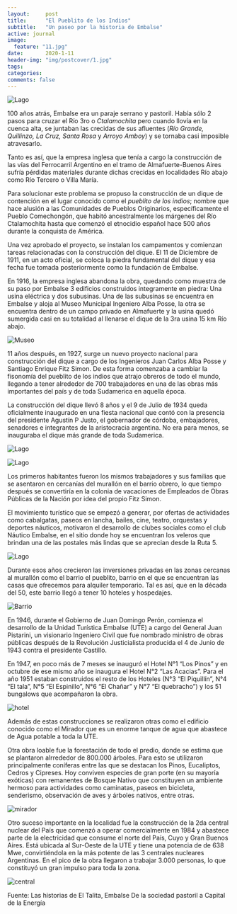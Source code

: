 ```yaml
---
layout:     post
title:      "El Pueblito de los Indios"
subtitle:   "Un paseo por la historia de Embalse"
active: journal
image:
  feature: "11.jpg"
date:       2020-1-11
header-img: "img/postcover/1.jpg"
tags:
categories:
comments: false
---
```


![Lago](/img/3.jpg)

100 años atrás, Embalse era un paraje serrano y pastoril. Había sólo 2 pasos para cruzar el Río 3ro o _Ctalamochita_ pero cuando llovía en la cuenca alta, se juntaban las crecidas de sus afluentes (_Río Grande, Quillinzo, La Cruz, Santa Rosa_ y _Arroyo Amboy_) y se tornaba casi imposible atravesarlo. 

Tanto es así, que la empresa inglesa que tenía a cargo la construcción de las vías del Ferrocarril Argentino en el tramo de Almafuerte-Buenos Aires sufría pérdidas materiales durante dichas crecidas en localidades Río abajo como Río Tercero o Villa María.

Para solucionar este problema se propuso la construcción de un dique de contención en el lugar conocido como el _pueblito de los indios_; nombre que hace alusión a las Comunidades de Pueblos Originarios, específicamente el Pueblo Comechongón, que habitó ancestralmente los márgenes del Río Ctalamochita hasta que comenzó el etnocidio español hace 500 años durante la conquista de América.

Una vez aprobado el proyecto, se instalan los campamentos y comienzan tareas relacionadas con la construcción del dique. El 11 de Diciembre de 1911, en un acto oficial, se coloca la piedra fundamental del dique y esa fecha fue tomada posteriormente como la fundación de Embalse.

En 1916, la empresa inglesa abandona la obra, quedando como muestra de su paso por Embalse 3 edificios construidos integramente en piedra: Una usina eléctrica y dos subusinas. Una de las subusinas se encuentra en Embalse y aloja al Museo Municipal Ingeniero Alba Posse, la otra se encuentra dentro de un campo privado en Almafuerte y la usina quedó sumergida casi en su totalidad al llenarse el dique de la 3ra usina 15 km Río abajo.

![Museo](/img/4.jpg)

11 años después, en 1927, surge un nuevo proyecto nacional para construcción del dique a cargo de los Ingenieros Juan Carlos Alba Posse y Santiago Enrique Fitz Simon. De esta forma comenzaba a cambiar la fisonomía del pueblito de los indios que atrajo obreros de todo el mundo, llegando a tener alrededor de 700 trabajadores en una de las obras más importantes del país y de toda Sudamerica en aquella época.

La construcción del dique llevó 8 años y el 9 de Julio de 1934 queda oficialmente inaugurado en una fiesta nacional que contó con la presencia del presidente Agustín P Justo, el gobernador de córdoba, embajadores, senadores e integrantes de la aristocracia argentina. No era para menos, se inauguraba el dique más grande de toda Sudamerica.

![Lago](/img/1.jpg)

![Lago](/img/2.jpg)

Los primeros habitantes fueron los mismos trabajadores y sus familias que se asentaron en cercanías del murallón en el barrio obrero, lo que tiempo después se convertiría en la colonia de vacaciones de Empleados de Obras Públicas de la Nación por idea del propio Fitz Simon. 

El movimiento turístico que se empezó a generar, por ofertas de actividades como cabalgatas, paseos en lancha, bailes, cine, teatro, orquestas y deportes náuticos, motivaron el desarrollo de clubes sociales como el club Náutico Embalse, en el sitio donde hoy se encuentran los veleros que brindan una de las postales más lindas que se aprecian desde la Ruta 5.

![Lago](/img/5.jpg)

Durante esos años crecieron las inversiones privadas en las zonas cercanas al murallón como el barrio el pueblito, barrio en el que se encuentran las casas que ofrecemos para alquiler temporario. Tal es así, que en la década del 50, este barrio llegó a tener 10 hoteles y hospedajes.

![Barrio](/img/6.jpg)

En 1946, durante el Gobierno de Juan Domingo Perón, comienza el desarrollo de la Unidad Turística Embalse (UTE) a cargo del General Juan Pistarini, un visionario Ingeniero Civil que fue nombrado ministro de obras públicas después de la Revolución Justicialista producida el 4 de Junio de 1943 contra el presidente Castillo.
 
En 1947, en poco más de 7 meses se inauguró el Hotel N°1 “Los Pinos” y en octubre de ese mismo año se inaugura el Hotel N°2 “Las Acacias”. Para el año 1951 estaban construidos el resto de los Hoteles (N°3 “El Piquillín”, N°4 “El tala”, N°5 “El Espinillo”, N°6 “El Chañar” y N°7 “El quebracho”) y los 51 bungalows que acompañaron la obra.

![hotel](/img/7.jpg)

Además de estas construcciones se realizaron otras como el edificio conocido como el Mirador que es un enorme tanque de agua que abastece de Agua potable a toda la UTE.

Otra obra loable fue la forestación de todo el predio, donde se estima que se plantaron alrrededor de 800.000 árboles. Para esto se utilizaron principalmente coníferas entre las que se destacan los Pinos, Eucaliptos, Cedros y Cipreses. Hoy conviven especies de gran porte (en su mayoría exóticas) con remanentes de Bosque Nativo que constituyen un ambiente hermoso para actividades como caminatas, paseos en bicicleta, senderismo, observación de aves y árboles nativos, entre otras.

![mirador](/img/8.jpg)
 
Otro suceso importante en la localidad fue la construcción de la 2da central nuclear del País que comenzó a operar comercialmente en 1984 y abastece parte de la electricidad que consume el norte del País, Cuyo y Gran Buenos Aires. Está ubicada al Sur-Oeste de la UTE y tiene una potencia de de 638 Mwe, convirtiéndola en la más potente de las 3 centrales nucleares Argentinas. En el pico de la obra llegaron a trabajar 3.000 personas, lo que constituyó un gran impulso para toda la zona.

![central](/img/9.jpg)

Fuente: Las historias de El Talita, Embalse De la sociedad pastoril a Capital de la Energía

